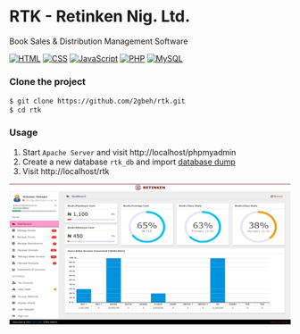 # RTK - Retinken Nig. Ltd.

Book Sales & Distribution Management Software

[![HTML](https://img.shields.io/badge/HTML-5.x-e44d26.svg)](https://www.w3schools.com/html/default.asp)
[![CSS](https://img.shields.io/badge/CSS-3.x-264de4.svg)](https://www.w3schools.com/css/default.asp)
[![JavaScript](https://img.shields.io/badge/JavaScript-6.x-fade34.svg)](https://www.w3schools.com/js/default.asp)
[![PHP](https://img.shields.io/badge/PHP-8.x-777bb3.svg)](https://www.w3schools.com/php/default.asp)
[![MySQL](https://img.shields.io/badge/MySQL-10.x-ef7b00.svg)](https://www.w3schools.com/mysql/default.asp)

### Clone the project

```
$ git clone https://github.com/2gbeh/rtk.git
$ cd rtk
```

### Usage

1. Start `Apache Server` and visit http://localhost/phpmyadmin
2. Create a new database `rtk_db` and import [database dump]( https://github.com/2gbeh/zentry-eas/blob/main/data/rtk_db.sql)
3. Visit http://localhost/rtk


![Screenshot](./img/social-preview.png)
